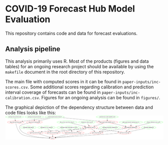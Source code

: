 # COVID-19 Forecast Hub Model Evaluation
This repository contains code and data for forecast evaluations.


## Analysis pipeline

This analysis primarily uses R. Most of the products (figures and data tables) for an ongoing research project should be available by using the `makefile` document in the root directory of this repository.

The main file with computed scores in it can be found in `paper-inputs/inc-scores.csv`. Some additional scores regarding calibration and prediction interval coverage of forecasts can be found in `paper-inputs/inc-calibration.csv`. Figures for an ongoing analysis can be found in `figures/`.

The graphical depiction of the dependency structure between data and code files looks like this:
![makefile dependency graph](makefile-network-graph.png)
